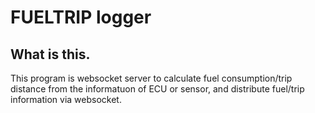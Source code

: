 # FUELTRIP logger

## What is this.
This program is websocket server to calculate fuel consumption/trip distance from the informatuon of ECU or sensor, and distribute fuel/trip information via websocket.
